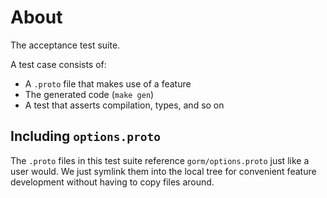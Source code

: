 # About

The acceptance test suite.

A test case consists of:

- A `.proto` file that makes use of a feature
- The generated code (`make gen`)
- A test that asserts compilation, types, and so on

## Including `options.proto`

The `.proto` files in this test suite reference `gorm/options.proto` just like a user would. We just symlink them into the local tree for convenient feature development without having to copy files around.
